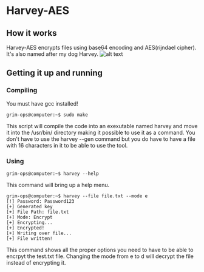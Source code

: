 # Harvey-AES
## How it works
Harvey-AES encrypts files using base64 encoding and AES(rijndael cipher). It's also named after my dog Harvey.
![alt text](https://github.com/GRIM-OPS/Harvey-AES/blob/master/harvey.jpg)
## Getting it up and running
### Compiling
You must have gcc installed!
```
grim-ops@computer:~$ sudo make
```
This script will compile the code into an exexutable named harvey and move it into the /usr/bin/ directory making it possible to use it as a command. You don't have to use the harvey --gen command but you do have to have a file with 16 characters in it to be able to use the tool.
### Using
```
grim-ops@computer:~$ harvey --help
```
This command will bring up a help menu.
```
grim-ops@computer:~$ harvey --file file.txt --mode e
[!] Password: Password123
[+] Generated key
[+] File Path: file.txt
[+] Mode: Encrypt
[+] Encrypting...
[+] Encrypted!
[+] Writing over file...
[+] File written!

```
This command shows all the proper options you need to have to be able to encrpyt the test.txt file. Changing the mode from e to d will decrypt the file instead of encrypting it.
